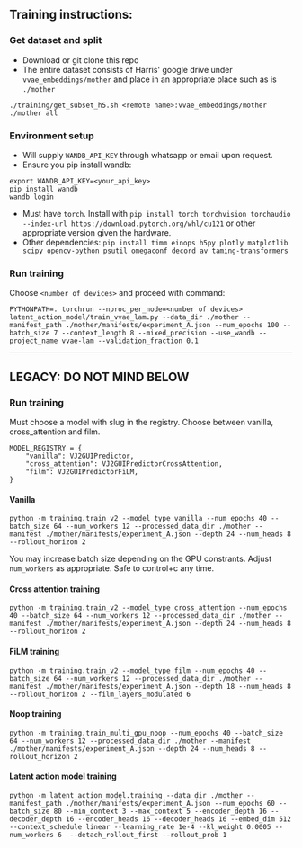 ## Training instructions:

### Get dataset and split
- Download or git clone this repo
- The entire dataset consists of Harris' google drive under `vvae_embeddings/mother` and place in an appropriate place such as is `./mother`

`./training/get_subset_h5.sh <remote name>:vvae_embeddings/mother ./mother all`

### Environment setup
- Will supply `WANDB_API_KEY` through whatsapp or email upon request.
- Ensure you pip install wandb: 
```
export WANDB_API_KEY=<your_api_key>
pip install wandb
wandb login
```
- Must have `torch`. Install with `pip install torch torchvision torchaudio --index-url https://download.pytorch.org/whl/cu121` or other appropriate version given the hardware. 
- Other dependencies:
`pip install timm einops h5py plotly matplotlib scipy opencv-python psutil omegaconf decord av taming-transformers`

### Run training
Choose `<number of devices>` and proceed with command:

`PYTHONPATH=. torchrun --nproc_per_node=<number of devices> latent_action_model/train_vvae_lam.py --data_dir ./mother --manifest_path ./mother/manifests/experiment_A.json --num_epochs 100 --batch_size 7 --context_length 8 --mixed_precision --use_wandb --project_name vvae-lam --validation_fraction 0.1`

---

## LEGACY: DO NOT MIND BELOW
### Run training
Must choose a model with slug in the registry. Choose between vanilla, cross_attention and film.
```
MODEL_REGISTRY = {
    "vanilla": VJ2GUIPredictor,
    "cross_attention": VJ2GUIPredictorCrossAttention,
    "film": VJ2GUIPredictorFiLM,
}
```
#### Vanilla
`python -m training.train_v2 --model_type vanilla --num_epochs 40 --batch_size 64 --num_workers 12 --processed_data_dir ./mother --manifest ./mother/manifests/experiment_A.json --depth 24 --num_heads 8 --rollout_horizon 2`

You may increase batch size depending on the GPU constrants. Adjust `num_workers` as appropriate. Safe to control+c any time.

#### Cross attention training
`python -m training.train_v2 --model_type cross_attention --num_epochs 40 --batch_size 64 --num_workers 12 --processed_data_dir ./mother --manifest ./mother/manifests/experiment_A.json --depth 24 --num_heads 8 --rollout_horizon 2`

#### FiLM training
`python -m training.train_v2 --model_type film --num_epochs 40 --batch_size 64 --num_workers 12 --processed_data_dir ./mother --manifest ./mother/manifests/experiment_A.json --depth 18 --num_heads 8 --rollout_horizon 2 --film_layers_modulated 6`

#### Noop training
`python -m training.train_multi_gpu_noop --num_epochs 40 --batch_size 64 --num_workers 12 --processed_data_dir ./mother --manifest ./mother/manifests/experiment_A.json --depth 24 --num_heads 8 --rollout_horizon 2`

#### Latent action model training

`python -m latent_action_model.training --data_dir ./mother --manifest_path ./mother/manifests/experiment_A.json --num_epochs 60 --batch_size 80 --min_context 3 --max_context 5 --encoder_depth 16 --decoder_depth 16 --encoder_heads 16 --decoder_heads 16 --embed_dim 512 --context_schedule linear --learning_rate 1e-4 --kl_weight 0.0005 --num_workers 6  --detach_rollout_first --rollout_prob 1`